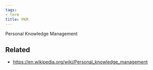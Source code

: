 ```yaml
---
tags:
- term
title: PKM
---
```


Personal Knowledge Management

## Related

* https://en.wikipedia.org/wiki/Personal_knowledge_management